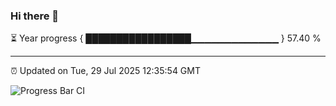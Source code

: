 ### Hi there 👋

⏳ Year progress { █████████████████▁▁▁▁▁▁▁▁▁▁▁▁▁ } 57.40 %

---

⏰ Updated on Tue, 29 Jul 2025 12:35:54 GMT

![Progress Bar CI](https://github.com/liununu/liununu/workflows/Progress%20Bar%20CI/badge.svg)
